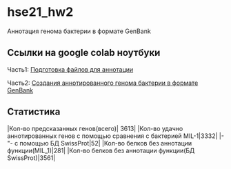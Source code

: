 # hse21_hw2
Aннотация генома бактерии в формате GenBank

## Ссылки на google colab ноутбуки
Часть1: [Подготовка файлов для аннотации](https://colab.research.google.com/drive/1dHbufPbbn3lV_DElbkzAJSspSX1lnMRW?usp=sharing)

Часть2: [Создания аннотированного генома бактерии в формате GenBank](https://colab.research.google.com/drive/1Z9fZ31NpmkAlUlXmgXYVdGumanbFG1dr?usp=sharing)

## Статистика
|Кол-во предсказанных генов(всего)| 3613|
|Кол-во удачно аннотированных генов с помощью сравнения с бактерией MIL-1|3332|
|-"- с помощью БД SwissProt|52|
|Кол-во белков без аннотации функции(MIL_1)|281|
|Кол-во белков без аннотации функции(БД SwissProt)|3561|
